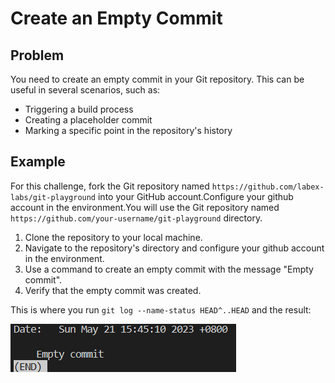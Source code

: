 # Create an Empty Commit

## Problem

You need to create an empty commit in your Git repository. This can be useful in several scenarios, such as:

- Triggering a build process
- Creating a placeholder commit
- Marking a specific point in the repository's history

## Example

For this challenge, fork the Git repository named `https://github.com/labex-labs/git-playground` into your GitHub account.Configure your github account in the environment.You will use the Git repository named `https://github.com/your-username/git-playground` directory.

1. Clone the repository to your local machine.
2. Navigate to the repository's directory and configure your github account in the environment.
3. Use a command to create an empty commit with the message "Empty commit".
4. Verify that the empty commit was created.

This is where you run `git log --name-status HEAD^..HEAD` and the result:

![<result>](assets/challenge-create-empty-commit-step1-1.png)
